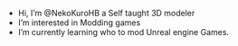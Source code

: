 - Hi, I’m @NekoKuroHB a Self taught 3D modeler
- I’m interested in Modding games
- I’m currently learning who to mod Unreal engine Games.

<!---
NekoKuroHB/NekoKuroHB is a ✨ special ✨ repository because its `README.md` (this file) appears on your GitHub profile.
You can click the Preview link to take a look at your changes.
--->
